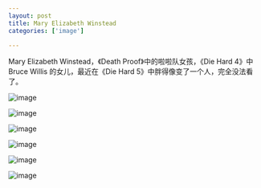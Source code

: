 ```yaml
---
layout: post
title: Mary Elizabeth Winstead
categories: ['image']

---
```


Mary Elizabeth Winstead，《Death Proof》中的啦啦队女孩，《Die Hard 4》中 Bruce Willis 的女儿，最近在《Die Hard 5》中胖得像变了一个人，完全没法看了。

![image](/images/blog/mary-elizabeth-winstead-01.jpg)

<!--more-->

![image](/images/blog/mary-elizabeth-winstead-02.jpg)

![image](/images/blog/mary-elizabeth-winstead-03.jpg)

![image](/images/blog/mary-elizabeth-winstead-04.jpg)

![image](/images/blog/mary-elizabeth-winstead-05.jpg)

![image](/images/blog/mary-elizabeth-winstead-06.jpg)